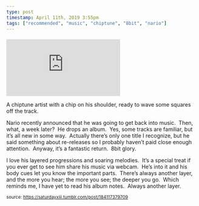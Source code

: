 ```yaml
---
type: post
timestamp: April 11th, 2019 3:55pm
tags: ["recommended", "music", "chiptune", "8bit", "nario"]
---
```

####
<embed type="audio/mpeg" src="https://bandcamp.com/stream_redirect?enc=mp3-128&amp;track_id=4018849524&amp;ts=1618890939&amp;t=f841d275473204a2049ece52e688549cb398c378"></embed>
                    
                                               
A chiptune artist with a chip on his shoulder, ready to wave some squares off the track.  

Nario recently announced that he was going to get back into music.  Then, what, a week later?  He drops an album.  Yes, some tracks are familiar, but it’s all new in some way.  Actually there’s only one title I recognize, but he said something about re-releases so I probably haven’t paid close enough attention.  Anyway, it’s a fantastic return.  8bit glory.

I love his layered progressions and soaring melodies.  It’s a special treat if you ever get to see him share his music via webcam.  He’s into it and his body cues let you know the important parts.  There’s always another layer, and the more you hear; the more you see; the deeper you go.  Which reminds me, I have yet to read his album notes.  Always another layer.
 
                                    
                                
<small>source: https://saturdayxiii.tumblr.com/post/184117379709</small>